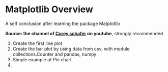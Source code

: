 # Matplotlib Overview
A self conclusion after learning the package Matplotlib

**Source: the channel of [Corey schafer](https://www.youtube.com/user/schafer5) on youtube**, strongly recommended


1. Create the first line plot
2. Create the bar plot by using data from csv, with module collections.Counter and pandas, numpy
3. Simple example of Pie chart
4. 
